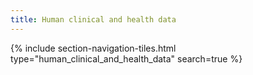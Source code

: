 ```yaml
---
title: Human clinical and health data
---
```


{% include section-navigation-tiles.html type="human_clinical_and_health_data" search=true %}

